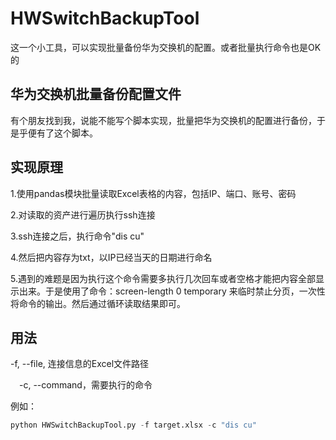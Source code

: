 # HWSwitchBackupTool
这一个小工具，可以实现批量备份华为交换机的配置。或者批量执行命令也是OK 的

## 华为交换机批量备份配置文件

有个朋友找到我，说能不能写个脚本实现，批量把华为交换机的配置进行备份，于是乎便有了这个脚本。

## 实现原理

1.使用pandas模块批量读取Excel表格的内容，包括IP、端口、账号、密码

2.对读取的资产进行遍历执行ssh连接

3.ssh连接之后，执行命令"dis cu"

4.然后把内容存为txt，以IP已经当天的日期进行命名

5.遇到的难题是因为执行这个命令需要多执行几次回车或者空格才能把内容全部显示出来。于是使用了命令：screen-length 0 temporary 来临时禁止分页，一次性将命令的输出。然后通过循环读取结果即可。

## 用法

\-f, --file, 连接信息的Excel文件路径

 -c, --command，需要执行的命令

例如：

```python
python HWSwitchBackupTool.py -f target.xlsx -c "dis cu"
```
